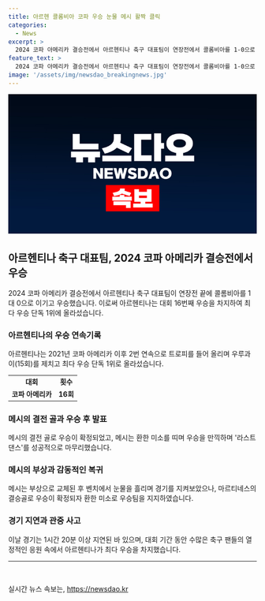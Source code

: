 ```yaml
---
title: 아르헨 콜롬비아 코파 우승 눈물 메시 활짝 클릭
categories:
  - News
excerpt: >
  2024 코파 아메리카 결승전에서 아르헨티나 축구 대표팀이 연장전에서 콜롬비아를 1-0으로 이기고 우승을 차지했다. 리오넬 메시는 부상으로 교체되었지만, 팀은 그의 결승골로 승리를 이끌었다. 이로써 아르헨티나는 코파 아메리카 사상 16번째 우승을 차지하며 우루과이를 제치고 1위에 올랐다. 또한, 이번 우승으로 메시의 라스트 댄스가 성공적으로 마무리되었다. 경기는 충돌과 연장전 후 넘게 늦게 시작되었지만, 아르헨티나는 역사적인 승리를 거뒀다.
feature_text: >
  2024 코파 아메리카 결승전에서 아르헨티나 축구 대표팀이 연장전에서 콜롬비아를 1-0으로 이기고 우승을 차지했다. 리오넬 메시는 부상으로 교체되었지만, 팀은 그의 결승골로 승리를 이끌었다. 이로써 아르헨티나는 코파 아메리카 사상 16번째 우승을 차지하며 우루과이를 제치고 1위에 올랐다. 또한, 이번 우승으로 메시의 라스트 댄스가 성공적으로 마무리되었다. 경기는 충돌과 연장전 후 넘게 늦게 시작되었지만, 아르헨티나는 역사적인 승리를 거뒀다.
image: '/assets/img/newsdao_breakingnews.jpg'
---
```


<p><img src="/assets/img/newsdao_breakingnews.jpg" alt="koreaapp 속보" /></p>

<h2 data-ke-size="size26">아르헨티나 축구 대표팀, 2024 코파 아메리카 결승전에서 우승</h2>

<p data-ke-size="size16">2024 코파 아메리카 결승전에서 아르헨티나 축구 대표팀이 연장전 끝에 콜롬비아를 1대 0으로 이기고 우승했습니다. 이로써 아르헨티나는 대회 16번째 우승을 차지하여 최다 우승 단독 1위에 올라섰습니다.</p>

<h3 data-ke-size="size24">아르헨티나의 우승 연속기록</h3>

<p data-ke-size="size16">아르헨티나는 2021년 코파 아메리카 이후 2번 연속으로 트로피를 들어 올리며 우루과이(15회)를 제치고 최다 우승 단독 1위로 올라섰습니다.</p>

<table>
    <tr>
        <td style="text-align: center; height: 17px;"><b>대회</b></td>
        <td style="text-align: center; height: 17px;"><b>횟수</b></td>
    </tr>
    <tr>
        <td style="text-align: center; height: 17px;"><b>코파 아메리카</b></td>
        <td style="text-align: center; height: 17px;"><b>16회</b></td>
    </tr>
</table>

<h3 data-ke-size="size24">메시의 결전 골과 우승 후 발표</h3>

<p data-ke-size="size16">메시의 결전 골로 우승이 확정되었고, 메시는 환한 미소를 띠며 우승을 만끽하며 '라스트 댄스'를 성공적으로 마무리했습니다.</p>

<h3 data-ke-size="size24">메시의 부상과 감동적인 복귀</h3>

<p data-ke-size="size16">메시는 부상으로 교체된 후 벤치에서 눈물을 흘리며 경기를 지켜보았으나, 마르티네스의 결승골로 우승이 확정되자 환한 미소로 우승팀을 지지하였습니다.</p>

<h3 data-ke-size="size24">경기 지연과 관중 사고</h3>

<p data-ke-size="size16">이날 경기는 1시간 20분 이상 지연된 바 있으며, 대회 기간 동안 수많은 축구 팬들의 열정적인 응원 속에서 아르헨티나가 최다 우승을 차지했습니다.</p>

<hr>

<p data-ke-size="size16">&nbsp;</p>
실시간 뉴스 속보는, <a href="https://newsdao.kr" rel="dofollow">https://newsdao.kr</a>


